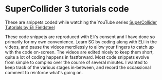 SuperCollider 3 tutorials code
==============================

These are snippets coded while watching the YouTube series [SuperCollider Tutorials by Eli Fieldsteel](https://www.youtube.com/watch?v=yRzsOOiJ_p4&list=PLPYzvS8A_rTaNDweXe6PX4CXSGq4iEWYC)

These code snippets are reproduced with Eli's consent and I have done so primarily for my own convenience. Learn SC by coding along with ELi in the videos, and pause the videos mercilessly to allow your fingers to catch up with the code on-screen. The videos are edited nicely to keep them short, quite a lot of coding happens in fastforward. Most code snippets evolve from simple to complex over the course of several minutes. I wanted to keep track of the various stages in-between, and record the occassional comment to reinforce what's going on.


